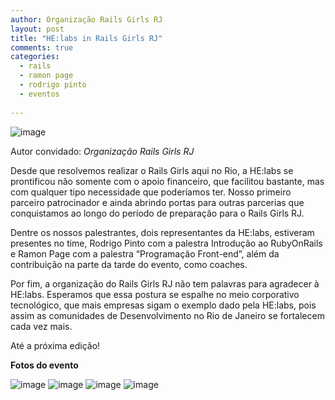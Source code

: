 ```yaml
---
author: Organização Rails Girls RJ
layout: post
title: "HE:labs in Rails Girls RJ"
comments: true
categories:
  - rails
  - ramon page
  - rodrigo pinto
  - eventos
  
---
```

![image](/blog/images/posts/2013-01-18/rails-gils-logo.png)

Autor convidado: _Organização Rails Girls RJ_
<!--more-->

Desde que resolvemos realizar o Rails Girls aqui no Rio, a HE:labs se prontificou não somente
com o apoio financeiro, que facilitou bastante, mas com qualquer tipo necessidade que
poderíamos ter. Nosso primeiro parceiro patrocinador e ainda abrindo portas para outras
parcerias que conquistamos ao longo do período de preparação para o Rails Girls RJ.

Dentre os nossos palestrantes, dois representantes da HE:labs, estiveram presentes no time,
Rodrigo Pinto com a palestra Introdução ao RubyOnRails e Ramon Page com a palestra
“Programação Front-end”, além da contribuição na parte da tarde do evento, como coaches.

Por fim, a organização do Rails Girls RJ não tem palavras para agradecer à HE:labs. Esperamos
que essa postura se espalhe no meio corporativo tecnológico, que mais empresas sigam o
exemplo dado pela HE:labs, pois assim as comunidades de Desenvolvimento no Rio de Janeiro
se fortalecem cada vez mais.

Até a próxima edição!

__Fotos do evento__

![image](/blog/images/posts/2013-01-18/rails-gils-rodrigo-pinto.jpg)
![image](/blog/images/posts/2013-01-18/rails-gils-rodrigo-pinto-2.jpg)
![image](/blog/images/posts/2013-01-18/rails-gils-ramon-page.jpg)
![image](/blog/images/posts/2013-01-18/rails-gils-ramon-page-2.jpg)
